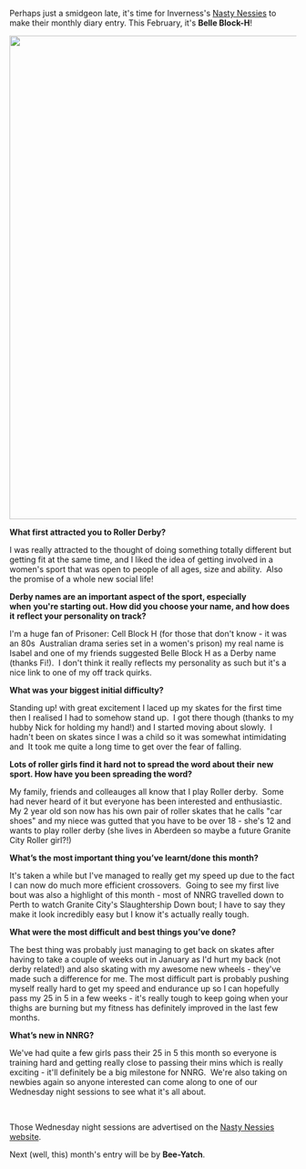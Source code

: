 <html><body><p>Perhaps just a smidgeon late, it's time for Inverness's <a href="http://nastynessiesrollergirls.wordpress.com/home/">Nasty Nessies</a> to make their monthly diary entry. This February, it's <strong>Belle Block-H</strong>!

<a href="http://scottishrollerderbyblog.com/2012/03/izzy.jpg"><img class="size-full wp-image-924" title="izzy" src="http://scottishrollerderbyblog.com/2012/03/izzy.jpg" alt="" width="614" height="848"></a>

<strong>What first attracted you to Roller Derby?</strong>

I was really attracted to the thought of doing something totally different but getting fit at the same time, and I liked the idea of getting involved in a women's sport that was open to people of all ages, size and ability.  Also the promise of a whole new social life!

<strong>Derby names are an important aspect of the sport, especially when</strong> <strong>you're starting out. How did you choose your name, and how does it</strong> <strong>reflect your personality on track?</strong>

I'm a huge fan of Prisoner: Cell Block H (for those that don't know - it was an 80s  Australian drama series set in a women's prison) my real name is Isabel and one of my friends suggested Belle Block H as a Derby name (thanks Fi!).  I don't think it really reflects my personality as such but it's a nice link to one of my off track quirks.

<strong>What was your biggest initial difficulty?</strong>

Standing up! with great excitement I laced up my skates for the first time then I realised I had to somehow stand up.  I got there though (thanks to my hubby Nick for holding my hand!) and I started moving about slowly.  I hadn't been on skates since I was a child so it was somewhat intimidating and  It took me quite a long time to get over the fear of falling.

<strong>Lots of roller girls find it hard not to spread the word about their</strong> <strong>new sport. How have you been spreading the word?</strong>

My family, friends and colleauges all know that I play Roller derby.  Some had never heard of it but everyone has been interested and enthusiastic.  My 2 year old son now has his own pair of roller skates that he calls "car shoes" and my niece was gutted that you have to be over 18 - she's 12 and wants to play roller derby (she lives in Aberdeen so maybe a future Granite City Roller girl?!)

<strong>What’s the most important thing you’ve learnt/done this month?</strong>

It's taken a while but I've managed to really get my speed up due to the fact I can now do much more efficient crossovers.  Going to see my first live bout was also a highlight of this month - most of NNRG travelled down to Perth to watch Granite City's Slaughtership Down bout; I have to say they make it look incredibly easy but I know it's actually really tough.

<strong>What were the most difficult and best things you’ve done?</strong>

The best thing was probably just managing to get back on skates after having to take a couple of weeks out in January as I'd hurt my back (not derby related!) and also skating with my awesome new wheels - they've made such a difference for me. The most difficult part is probably pushing myself really hard to get my speed and endurance up so I can hopefully pass my 25 in 5 in a few weeks - it's really tough to keep going when your thighs are burning but my fitness has definitely improved in the last few months.

<strong>What’s new in NNRG?</strong>

We've had quite a few girls pass their 25 in 5 this month so everyone is training hard and getting really close to passing their mins which is really exciting - it'll definitely be a big milestone for NNRG.  We're also taking on  newbies again so anyone interested can come along to one of our Wednesday night sessions to see what it's all about.

 

Those Wednesday night sessions are advertised on the <a href="http://nastynessiesrollergirls.wordpress.com/2012/02/29/nasty-nessies-are-recruiting/">Nasty Nessies website</a>.

Next (well, this) month's entry will be by <strong>Bee-Yatch</strong>.</p></body></html>
